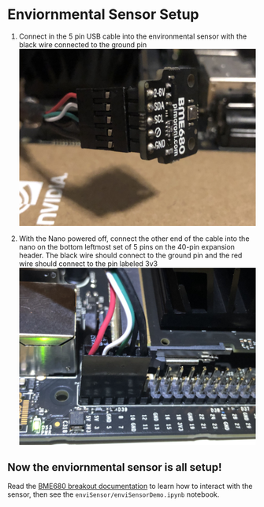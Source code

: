<h1>Enviornmental Sensor Setup</h1>

1. Connect in the 5 pin USB cable into the environmental sensor with the black wire connected to the ground pin
  <img alt='Envi Sensor Image' src='./images/envi.jpeg'></img>

2. With the Nano powered off, connect the other end of the cable into the nano on the bottom leftmost set of 5 pins on the 40-pin expansion header.
The black wire should connect to the ground pin and the red wire should connect to the pin labeled 3v3
  <img alt='Pins on Board Image' src='./images/envi-board.jpeg'></img>

## Now the enviornmental sensor is all setup!

Read the [BME680 breakout documentation](https://learn.pimoroni.com/tutorial/sandyj/getting-started-with-bme680-breakout) to learn how to interact with the sensor, then see the `enviSensor/enviSensorDemo.ipynb` notebook.

